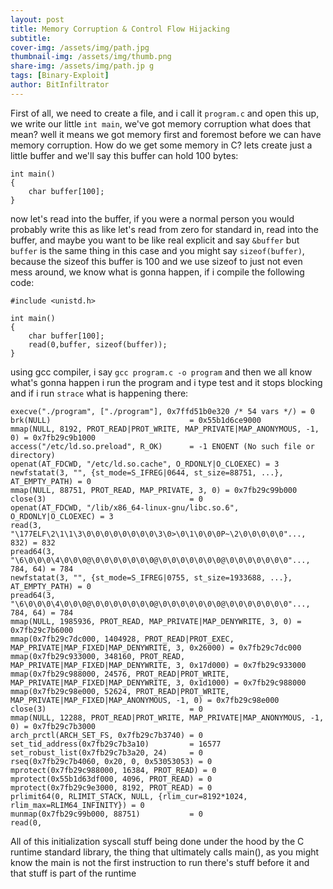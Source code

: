 ```yaml
---
layout: post
title: Memory Corruption & Control Flow Hijacking
subtitle: 
cover-img: /assets/img/path.jpg
thumbnail-img: /assets/img/thumb.png
share-img: /assets/img/path.jp g
tags: [Binary-Exploit]
author: BitInfiltrator
---
```


First of all, we need to create a file, and i call it `program.c` and open this up, we write our little `int main`, we've got memory corruption what does that mean? well it means we got memory first and foremost before we can have memory corruption. How do we get some memory in C? lets create just a little buffer and we'll say this buffer can hold 100 bytes:
```
int main()
{
    char buffer[100];
}
```
now let's read into the buffer, if you were a normal person you would probably write this as like let's read from zero for standard in, read into the buffer, and maybe you want to be like real explicit and say `&buffer` but `buffer` is the same thing in this case and you might say `sizeof(buffer)`, because the sizeof this buffer is 100 and we use sizeof to just not even mess around, we know what is gonna happen, if i compile the following code:
```
#include <unistd.h>

int main()
{
    char buffer[100];
    read(0,buffer, sizeof(buffer));
}
```
using gcc compiler, i say `gcc program.c -o program` and then we all know what's gonna happen i run the program and i type test and it stops blocking and if i run `strace` what is happening there:

```
execve("./program", ["./program"], 0x7ffd51b0e320 /* 54 vars */) = 0
brk(NULL)                               = 0x55b1d6ce9000
mmap(NULL, 8192, PROT_READ|PROT_WRITE, MAP_PRIVATE|MAP_ANONYMOUS, -1, 0) = 0x7fb29c9b1000
access("/etc/ld.so.preload", R_OK)      = -1 ENOENT (No such file or directory)
openat(AT_FDCWD, "/etc/ld.so.cache", O_RDONLY|O_CLOEXEC) = 3
newfstatat(3, "", {st_mode=S_IFREG|0644, st_size=88751, ...}, AT_EMPTY_PATH) = 0
mmap(NULL, 88751, PROT_READ, MAP_PRIVATE, 3, 0) = 0x7fb29c99b000
close(3)                                = 0
openat(AT_FDCWD, "/lib/x86_64-linux-gnu/libc.so.6", O_RDONLY|O_CLOEXEC) = 3
read(3, "\177ELF\2\1\1\3\0\0\0\0\0\0\0\0\3\0>\0\1\0\0\0P~\2\0\0\0\0\0"..., 832) = 832
pread64(3, "\6\0\0\0\4\0\0\0@\0\0\0\0\0\0\0@\0\0\0\0\0\0\0@\0\0\0\0\0\0\0"..., 784, 64) = 784
newfstatat(3, "", {st_mode=S_IFREG|0755, st_size=1933688, ...}, AT_EMPTY_PATH) = 0
pread64(3, "\6\0\0\0\4\0\0\0@\0\0\0\0\0\0\0@\0\0\0\0\0\0\0@\0\0\0\0\0\0\0"..., 784, 64) = 784
mmap(NULL, 1985936, PROT_READ, MAP_PRIVATE|MAP_DENYWRITE, 3, 0) = 0x7fb29c7b6000
mmap(0x7fb29c7dc000, 1404928, PROT_READ|PROT_EXEC, MAP_PRIVATE|MAP_FIXED|MAP_DENYWRITE, 3, 0x26000) = 0x7fb29c7dc000
mmap(0x7fb29c933000, 348160, PROT_READ, MAP_PRIVATE|MAP_FIXED|MAP_DENYWRITE, 3, 0x17d000) = 0x7fb29c933000
mmap(0x7fb29c988000, 24576, PROT_READ|PROT_WRITE, MAP_PRIVATE|MAP_FIXED|MAP_DENYWRITE, 3, 0x1d1000) = 0x7fb29c988000
mmap(0x7fb29c98e000, 52624, PROT_READ|PROT_WRITE, MAP_PRIVATE|MAP_FIXED|MAP_ANONYMOUS, -1, 0) = 0x7fb29c98e000
close(3)                                = 0
mmap(NULL, 12288, PROT_READ|PROT_WRITE, MAP_PRIVATE|MAP_ANONYMOUS, -1, 0) = 0x7fb29c7b3000
arch_prctl(ARCH_SET_FS, 0x7fb29c7b3740) = 0
set_tid_address(0x7fb29c7b3a10)         = 16577
set_robust_list(0x7fb29c7b3a20, 24)     = 0
rseq(0x7fb29c7b4060, 0x20, 0, 0x53053053) = 0
mprotect(0x7fb29c988000, 16384, PROT_READ) = 0
mprotect(0x55b1d63df000, 4096, PROT_READ) = 0
mprotect(0x7fb29c9e3000, 8192, PROT_READ) = 0
prlimit64(0, RLIMIT_STACK, NULL, {rlim_cur=8192*1024, rlim_max=RLIM64_INFINITY}) = 0
munmap(0x7fb29c99b000, 88751)           = 0
read(0, 

```
All of this initialization syscall stuff being done under the hood by the C runtime standard library, the thing that ultimately calls main(), as you might know the main is not the first instruction to run there's stuff before it and that stuff is part of the runtime 